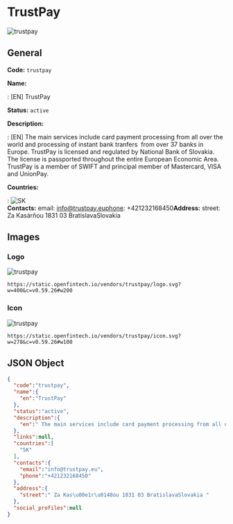
# TrustPay 
![trustpay](https://static.openfintech.io/vendors/trustpay/logo.svg?w=400&c=v0.59.26#w200)  

## General 
 
**Code:** `trustpay` 
 
**Name:** 
 
:	[EN] TrustPay 
 
**Status:** `active` 
 
**Description:** 
 
: [EN]  The main services include card payment processing from all over the world and processing of instant bank tranfers  from over 37 banks in Europe. TrustPay is licensed and regulated by National Bank of Slovakia. The license is passported throughout the entire European Economic Area. TrustPay is a member of SWIFT and principal member of Mastercard, VISA and UnionPay.  
 
 
**Countries:** 
 
:	![SK](https://cdnjs.cloudflare.com/ajax/libs/flag-icon-css/3.3.0/flags/4x3/sk.svg#w24)  
**Contacts:** 
email: info@trustpay.euphone: +421232168450**Address:** 
street:  Za Kasárňou 1831 03 BratislavaSlovakia  

## Images 

### Logo 
 
![trustpay](https://static.openfintech.io/vendors/trustpay/logo.svg?w=400&c=v0.59.26#w200)  

```
https://static.openfintech.io/vendors/trustpay/logo.svg?w=400&c=v0.59.26#w200
```  

### Icon 
 
![trustpay](https://static.openfintech.io/vendors/trustpay/icon.svg?w=278&c=v0.59.26#w100)  

```
https://static.openfintech.io/vendors/trustpay/icon.svg?w=278&c=v0.59.26#w100
```  

## JSON Object 

```json
{
  "code":"trustpay",
  "name":{
    "en":"TrustPay"
  },
  "status":"active",
  "description":{
    "en":" The main services include card payment processing from all over the world and\u00a0processing of instant bank tranfers \u00a0from over 37 banks in Europe. TrustPay is licensed and regulated by\u00a0National Bank of Slovakia. The\u00a0license is passported throughout the entire European Economic Area. TrustPay is a member of SWIFT and principal member of Mastercard, VISA and UnionPay. "
  },
  "links":null,
  "countries":[
    "SK"
  ],
  "contacts":{
    "email":"info@trustpay.eu",
    "phone":"+421232168450"
  },
  "address":{
    "street":" Za Kas\u00e1r\u0148ou 1831 03 BratislavaSlovakia "
  },
  "social_profiles":null
}
```  
